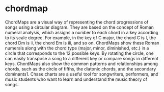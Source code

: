 # chordmap
ChordMaps are a visual way of representing the chord progressions of songs using a circular diagram. They are based on the concept of Roman numeral analysis, which assigns a number to each chord in a key according to its scale degree. For example, in the key of C major, the chord C is I, the chord Dm is ii, the chord Em is iii, and so on. ChordMaps show these Roman numerals along with the chord type (major, minor, diminished, etc.) in a circle that corresponds to the 12 possible keys. By rotating the circle, one can easily transpose a song to a different key or compare songs in different keys. ChordMaps also show the common patterns and relationships among chords, such as the circle of fifths, the diatonic chords, and the secondary dominants1. Chase charts are a useful tool for songwriters, performers, and music students who want to learn and understand the music theory of songs.
